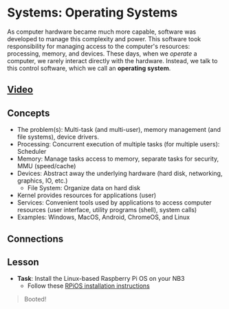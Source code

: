 # Systems: Operating Systems
As computer hardware became much more capable, software was developed to manage this complexity and power. This software took responsibility for managing access to the computer's resources: processing, memory, and devices. These days, when we *operate* a computer, we rarely interact directly with the hardware. Instead, we talk to this control software, which we call an **operating system**.

## [Video](https://vimeo.com/1036096746)

## Concepts
- The problem(s): Multi-task (and multi-user), memory management (and file systems), device drivers.
- Processing: Concurrent execution of multiple tasks (for multiple users): Scheduler
- Memory: Manage tasks access to memory, separate tasks for security, MMU (speed/cache)
- Devices: Abstract away the underlying hardware (hard disk, networking, graphics, IO, etc.)
  - File System: Organize data on hard disk
- Kernel provides resources for applications (user)
- Services: Convenient tools used by applications to access computer resources (user interface, utility programs (shell), system calls)
- Examples: Windows, MacOS, Android, ChromeOS, and Linux

## Connections

## Lesson

- **Task**: Install the Linux-based Raspberry Pi OS on your NB3
    - Follow these [RPiOS installation instructions](../../../boxes/systems/rpios/README.md)
> Booted!
